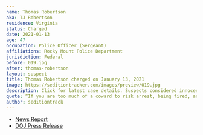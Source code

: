 ```yaml
---
name: Thomas Robertson
aka: TJ Robertson
residence: Virginia
status: Charged
date: 2021-01-13
age: 47
occupation: Police Officer (Sergeant)
affiliations: Rocky Mount Police Department
jurisdiction: Federal
before: 019.jpg
after: thomas-robertson
layout: suspect
title: Thomas Robertson charged on January 13, 2021
image: https://seditiontracker.com/images/preview/019.jpg
description: Click for latest case details. Suspects considered innocent until proven guilty.
quote: “If you are too much of a coward to risk arrest, being fired, and actual gunfire to secure your rights, you have no words to speak I value.”
author: seditiontrack
---
```


- [News Report](https://roanoke.com/news/local/2-rocky-mount-police-officers-who-were-in-capitol-during-riot-face-federal-charges/article_756e0a1a-55c9-11eb-aac5-23258d074867.html)
- [DOJ Press Release](https://www.justice.gov/usao-dc/pr/two-duty-virginia-police-officers-charged-federal-court-following-events-us-capitol)
